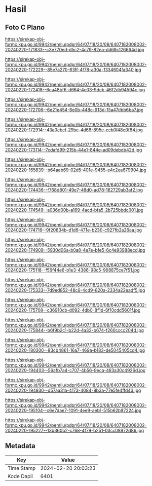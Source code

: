 # Hasil

## Foto C Plano

https://sirekap-obj-formc.kpu.go.id/9942/pemilu/pdpr/64/07/18/20/08/6407182008002-20240220-171833--c3e770ed-d5c2-4c79-82ea-dd69c126664d.jpg

https://sirekap-obj-formc.kpu.go.id/9942/pemilu/pdpr/64/07/18/20/08/6407182008002-20240220-172229--85e7a270-63ff-4f78-a30a-1334604fa340.jpg

https://sirekap-obj-formc.kpu.go.id/9942/pemilu/pdpr/64/07/18/20/08/6407182008002-20240220-172418--6ca48bf6-d664-4c03-9dcb-46f2db94594c.jpg

https://sirekap-obj-formc.kpu.go.id/9942/pemilu/pdpr/64/07/18/20/08/6407182008002-20240220-172706--6e21e454-6e0b-448c-913d-15a47dbb6ba7.jpg

https://sirekap-obj-formc.kpu.go.id/9942/pemilu/pdpr/64/07/18/20/08/6407182008002-20240220-172914--43a0cbcf-29be-4d66-895e-ccb0f48e0f84.jpg

https://sirekap-obj-formc.kpu.go.id/9942/pemilu/pdpr/64/07/18/20/08/6407182008002-20240220-173114--7cdafd99-215b-44e1-844e-ad09debdb42d.jpg

https://sirekap-obj-formc.kpu.go.id/9942/pemilu/pdpr/64/07/18/20/08/6407182008002-20240220-165839--b64aab69-02d5-401e-9455-e4c2ea679904.jpg

https://sirekap-obj-formc.kpu.go.id/9942/pemilu/pdpr/64/07/18/20/08/6407182008002-20240220-174436--f768d801-49e7-48d0-ad78-182729ab3af2.jpg

https://sirekap-obj-formc.kpu.go.id/9942/pemilu/pdpr/64/07/18/20/08/6407182008002-20240220-174549--a036d00b-a169-4acd-bfa5-2b725bbdc001.jpg

https://sirekap-obj-formc.kpu.go.id/9942/pemilu/pdpr/64/07/18/20/08/6407182008002-20240220-174716--9f20834b-d1d6-471e-b230-c927fb2a26aa.jpg

https://sirekap-obj-formc.kpu.go.id/9942/pemilu/pdpr/64/07/18/20/08/6407182008002-20240220-174909--5930d06a-b0a8-4e7e-bfe5-6c4e93988ecd.jpg

https://sirekap-obj-formc.kpu.go.id/9942/pemilu/pdpr/64/07/18/20/08/6407182008002-20240220-175118--f56f44e6-b1e3-4386-98c5-998875ce7f51.jpg

https://sirekap-obj-formc.kpu.go.id/9942/pemilu/pdpr/64/07/18/20/08/6407182008002-20240220-175333--7d9ed852-48c6-4cd9-820a-2334a22eadf5.jpg

https://sirekap-obj-formc.kpu.go.id/9942/pemilu/pdpr/64/07/18/20/08/6407182008002-20240220-175708--c36910cb-d092-4db0-8f1d-6f10cdd5601f.jpg

https://sirekap-obj-formc.kpu.go.id/9942/pemilu/pdpr/64/07/18/20/08/6407182008002-20240220-175844--b6f9b2c1-b22d-4a32-b674-f260cccc204d.jpg

https://sirekap-obj-formc.kpu.go.id/9942/pemilu/pdpr/64/07/18/20/08/6407182008002-20240220-180300--83cb4861-16a7-469a-b183-de5045405cd4.jpg

https://sirekap-obj-formc.kpu.go.id/9942/pemilu/pdpr/64/07/18/20/08/6407182008002-20240220-194403--56afb7a4-c707-4b56-9eca-483a30c4926d.jpg

https://sirekap-obj-formc.kpu.go.id/9942/pemilu/pdpr/64/07/18/20/08/6407182008002-20240220-194930--d57aa31a-4173-4084-8b3a-77e5fe4ffd43.jpg

https://sirekap-obj-formc.kpu.go.id/9942/pemilu/pdpr/64/07/18/20/08/6407182008002-20240220-195104--c6e7dae7-1091-4ee9-aeb1-515b62b87224.jpg

https://sirekap-obj-formc.kpu.go.id/9942/pemilu/pdpr/64/07/18/20/08/6407182008002-20240220-195227--13b360b2-c768-4f79-b251-03cc08872d86.jpg


## Metadata

| Key        | Value               |
| ---------- | ------------------- |
| Time Stamp | 2024-02-20 20:03:23 |
| Kode Dapil | 6401                |




